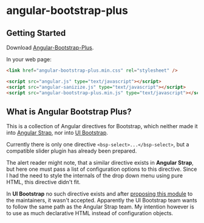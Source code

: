 # angular-bootstrap-plus


## Getting Started

Download [Angular-Bootstrap-Plus][bsplus].

[bsplus]: http://jrief.github.io/angular-bootstrap-plus/angular-bootstrap-plus-0.0.1.zip

In your web page:

```html
<link href="angular-bootstrap-plus.min.css" rel="stylesheet" />

<script src="angular.js" type="text/javascript"></script>
<script src="angular-sanizize.js" type="text/javascript"></script>
<script src="angular-bootstrap-plus.min.js" type="text/javascript"></script>
```

## What is Angular Bootstrap Plus?
This is a collection of Angular directives for Bootstrap, which neither made it into
[Angular Strap](http://mgcrea.github.io/angular-strap/), nor into 
[UI Bootstrap](http://angular-ui.github.io/bootstrap/).

Currently there is only one directive <code>&lt;bsp-select&gt;...&lt;/bsp-select&gt;</code>, but a
compatible slider plugin has already been prepared.

The alert reader might note, that a similar directive exists in <strong>Angular Strap</strong>, but
here one must pass a list of configuration options to this directive. Since I had the need to style
the internals of the drop down menu using pure HTML, this directive didn't fit.

In <strong>UI Bootstrap</strong> no such directive exists and after
<a href="https://github.com/angular-ui/bootstrap/issues/2607">proposing this module</a> to the
maintainers, it wasn't accepted. Apparently the UI Bootstrap team wants to follow the same path as
the Angular Strap team. My intention however is to use as much declarative HTML instead of
configuration objects.
